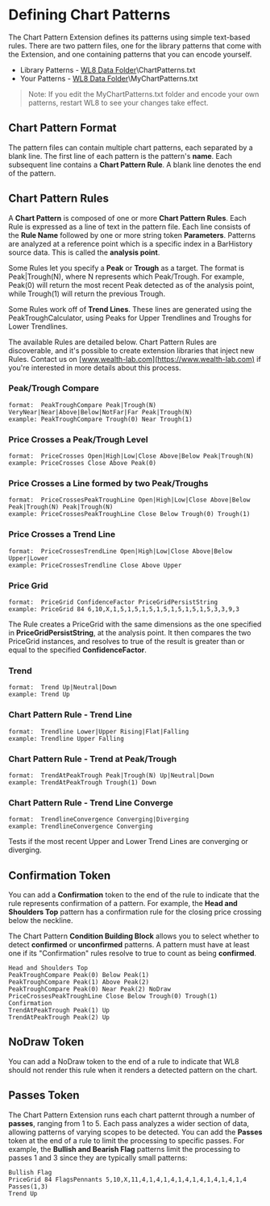 ﻿# Defining Chart Patterns
The Chart Pattern Extension defines its patterns using simple text-based rules. There are two pattern files, one for the library patterns that come with the Extension, and one containing patterns that you can encode yourself.

 - Library Patterns - [WL8 Data Folder](action:DataFolder)\ChartPatterns.txt
 - Your Patterns - [WL8 Data Folder](action:DataFolder)\MyChartPatterns.txt

> Note: If you edit the MyChartPatterns.txt folder and encode your own patterns, restart WL8 to see your changes take effect.
## Chart Pattern Format
The pattern files can contain multiple chart patterns, each separated by a blank line. The first line of each pattern is the pattern's **name**. Each subsequent line contains a **Chart Pattern Rule**. A blank line denotes the end of the pattern.

## Chart Pattern Rules
A **Chart Pattern** is composed of one or more **Chart Pattern Rules**. Each Rule is expressed as a line of text in the pattern file. Each line consists of the **Rule Name** followed by one or more string token **Parameters**. Patterns are analyzed at a reference point which is a specific index in a BarHistory source data. This is called the **analysis point**.

Some Rules let you specify a **Peak** or **Trough** as a target. The format is Peak|Trough(N), where N represents which Peak/Trough. For example, Peak(0) will return the most recent Peak detected as of the analysis point, while Trough(1) will return the previous Trough.

Some Rules work off of **Trend Lines**. These lines are generated using the PeakTroughCalculator, using Peaks for Upper Trendlines and Troughs for Lower Trendlines.

The available Rules are detailed below. Chart Pattern Rules are discoverable, and it's possible to create extension libraries that inject new Rules. Contact us on [www.wealth-lab.com](https://www.wealth-lab.com) if you're interested in more details about this process.

 ### Peak/Trough Compare
 ```
 format:  PeakTroughCompare Peak|Trough(N) VeryNear|Near|Above|Below|NotFar|Far Peak|Trough(N)
 example: PeakTroughCompare Trough(0) Near Trough(1)
 ```

 ### Price Crosses a Peak/Trough Level
 ```
 format:  PriceCrosses Open|High|Low|Close Above|Below Peak|Trough(N)
 example: PriceCrosses Close Above Peak(0)
 ```
 ### Price Crosses a Line formed by two Peak/Troughs
 ```
 format:  PriceCrossesPeakTroughLine Open|High|Low|Close Above|Below Peak|Trough(N) Peak|Trough(N)
 example: PriceCrossesPeakTroughLine Close Below Trough(0) Trough(1)
 ```
 ### Price Crosses a Trend Line
 ```
 format:  PriceCrossesTrendLine Open|High|Low|Close Above|Below Upper|Lower
 example: PriceCrossesTrendline Close Above Upper
 ```
 ### Price Grid
```
format:  PriceGrid ConfidenceFactor PriceGridPersistString
example: PriceGrid 84 6,10,X,1,5,1,5,1,5,1,5,1,5,1,5,1,5,3,3,9,3
```
The Rule creates a PriceGrid with the same dimensions as the one specified in **PriceGridPersistString**, at the analysis point. It then compares the two PriceGrid instances, and resolves to true of the result is greater than or equal to the specified **ConfidenceFactor**.
 ### Trend
```
format:  Trend Up|Neutral|Down
example: Trend Up
```
 ### Chart Pattern Rule - Trend Line
```
format:  Trendline Lower|Upper Rising|Flat|Falling
example: Trendline Upper Falling
```
 ### Chart Pattern Rule - Trend at Peak/Trough
```
format:  TrendAtPeakTrough Peak|Trough(N) Up|Neutral|Down
example: TrendAtPeakTrough Trough(1) Down
```
 ### Chart Pattern Rule - Trend Line Converge
```
format:  TrendlineConvergence Converging|Diverging
example: TrendlineConvergence Converging
```
Tests if the most recent Upper and Lower Trend Lines are converging or diverging.

## Confirmation Token
You can add a **Confirmation** token to the end of the rule to indicate that the rule represents confirmation of a pattern. For example, the **Head and Shoulders Top** pattern has a confirmation rule for the closing price crossing below the neckline.

The Chart Pattern **Condition Building Block** allows you to select whether to detect **confirmed** or **unconfirmed** patterns. A pattern must have at least one if its "Confirmation" rules resolve to true to count as being **confirmed**.
```
Head and Shoulders Top
PeakTroughCompare Peak(0) Below Peak(1)
PeakTroughCompare Peak(1) Above Peak(2)
PeakTroughCompare Peak(0) Near Peak(2) NoDraw
PriceCrossesPeakTroughLine Close Below Trough(0) Trough(1) Confirmation
TrendAtPeakTrough Peak(1) Up
TrendAtPeakTrough Peak(2) Up
```

## NoDraw Token
You can add a NoDraw token to the end of a rule to indicate that WL8 should not render this rule when it renders a detected pattern on the chart.

## Passes Token
The Chart Pattern Extension runs each chart patternt through a number of **passes**, ranging from 1 to 5. Each pass analyzes a wider section of data, allowing patterns of varying scopes to be detected. You can add the **Passes** token at the end of a rule to limit the processing to specific passes. For example, the **Bullish and Bearish Flag** patterns limit the processing to passes 1 and 3 since they are typically small patterns:
```
Bullish Flag
PriceGrid 84 FlagsPennants 5,10,X,11,4,1,4,1,4,1,4,1,4,1,4,1,4,1,4 Passes(1,3)
Trend Up
```